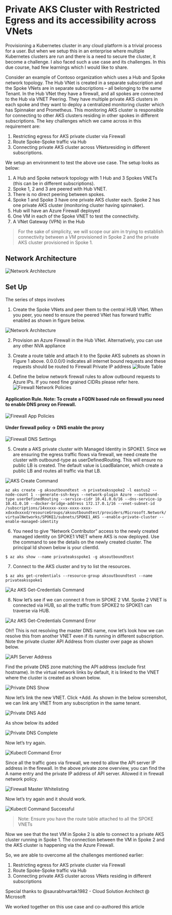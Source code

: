 # Private AKS Cluster with Restricted Egress and its accessibility across VNets 

Provisioning a Kubernetes cluster in any cloud platform is a trivial process for a user. But when we setup this in an enterprise where multiple Kubernetes clusters are run and there is a need to secure the cluster, it become a challenge. I also faced such a use case and its challenges. In this due course, had few learnings which I would like to share. 

Consider an example of Contoso organization which uses a Hub and Spoke network topology.  The Hub VNet is created in a separate subscription and the Spoke VNets are in separate subscriptions – all belonging to the same Tenant. In the Hub VNet they have a firewall, and all spokes are connected to the Hub via VNET Peering. They have multiple private AKS clusters in each spoke and they want to deploy a centralized monitoring cluster which has Spinnaker and Prometheus. This monitoring AKS cluster is responsible for connecting to other AKS clusters residing in other spokes in different subscriptions. The key challenges which we came across in this requirement are:

1. Restricting egress for AKS private cluster via Firewall
2. Route Spoke-Spoke traffic via Hub 
3. Connecting private AKS cluster across VNetsresiding in different subscriptions. 

We setup an environment to test the above use case. The setup looks as below:

1. A Hub and Spoke network topology with 1 Hub and 3 Spokes VNETs (this can be in different subscriptions).
2. Spoke 1, 2 and 3 are peered with Hub VNET.
3. There is no direct peering between spokes.
4. Spoke 1 and Spoke 3 have one private AKS cluster each. Spoke 2 has one private AKS cluster (monitoring cluster having spinnaker).
5. Hub will have an Azure Firewall deployed
6. One VM in each of the Spoke VNET to test the connectivity.
7. A VNet Gateway (VPN) in the Hub

> For the sake of simplicity, we will scope our aim in trying to establish connectivity between a VM provisioned in Spoke 2 and the private AKS cluster provisioned in Spoke 1.

## Network Architecture

![Network Architecture](/images/Hub_Spoke_Figure1.png)

## Set Up

The series of steps involves
1. Create the Spoke VNets and peer them to the central HUB VNet. When you peer, you need to ensure the peered VNet has forward traffic enabled as shown in figure below.

![Network Architecture](/images/VNETPeer.png)

2. Provision an Azure Firewall in the Hub VNet. Alternatively, you can use any other NVA appliance
3. Create a route table and attach it to the Spoke AKS subnets as shown in Figure 1 above. 0.0.0.0/0 indicates all internet bound requests and these requests should be routed to Firewall Private IP address
![Route Table](/images/RouteTable.png)

4. Define the below network firewall rules to allow outbound requests to Azure IPs. If you need fine grained CIDRs please refer here.
![Firewall Network Policies](/images/FirewallNWPolicies.png)

#### Application Rule. Note: To create a FQDN based rule on firewall you need to enable DNS proxy on Firewall.
![Firewall App Policies](/images/FirewallAppPolicies.png)

#### Under firewall policy -> DNS enable the proxy
![Firewall DNS Settings](/images/FirewallDNSSettings.png)

5. Create a AKS private cluster with Managed Identity in SPOKE1. Since we are ensuring the egress traffic flows via firewall, we need create the cluster with outbound-type as userDefinedRouting. This will ensure no public LB is created. The default value is LoadBalancer, which create a public LB and routes all traffic via that LB.

![AKS Create Command](/images/AKSClusterCreationCommand.png)

` az aks create -g aksoutboundtest -n privateaksspoke2 -l eastus2 --node-count 1 --generate-ssh-keys --network-plugin Azure --outbound-type userDefinedRouting --service-cidr 10.41.0.0/16 --dns-service-ip 10.41.0.10 --docker-bridge-address 172.17.0.1/16 --vnet-subnet-id /subscriptions/14xxxxx-xxxx-xxxx-xxxx-xdxxdxxxxd/resourceGroups/aksoutboundtest/providers/Microsoft.Network/virtualNetworks/SPOKE1/subnets/SPOKE1_AKS --enable-private-cluster --enable-managed-identity `

6. You need to give “Network Contributor” access to the newly created managed identity on SPOKE1 VNET where AKS is now deployed. Use the command to see the details on the newly created cluster. The principal Id shown below is your clientId.

`$ az aks show --name privateaksspoke1 -g aksoutboundtest `

7. Connect to the AKS cluster and try to list the resources.

` $ az aks get-credentials --resource-group aksoutboundtest --name privateaksspoke1 `

![Az AKS Get-Credentials Command](/images/AKSKubeCtlShow1.png)

8. Now let’s see if we can connect it from in SPOKE 2 VM. Spoke 2 VNET is connected via HUB, so all the traffic from SPOKE2 to SPOKE1 can traverse via HUB.

![Az AKS Get-Credentials Command Error](/images/AKSKubeCtlShow2.png)

Oh!! This is not resolving the master DNS name, now let’s look how we can resolve this from another VNET even if its running in different subscription. Note the private cluster API Address from cluster over page as shown below.

![API Server Address](/images/APIServerAddress.png)

Find the private DNS zone matching the API address (exclude first hostname). In the virtual network links by default, it is linked to the VNET where the cluster is created as shown below.

![Private DNS Show](/images/PrivateZoneLinkVNET.png)

Now let’s link the new VNET. Click +Add. As shown in the below screenshot, we can link any VNET from any subscription in the same tenant.

![Private DNS Add](/images/PrivateZoneLinkVNETAdd.png)

As show below its added

![Private DNS Complete](/images/PrivateZoneLinkVNETComplete.png)

Now let’s try again.

![Kubectl Command Error](/images/AKSKubeCtlShow3.png)

Since all the traffic goes via firewall, we need to allow the API server IP address in the firewall. In the above private zone overview, you can find the A name entry and the private IP address of API server. Allowed it in firewall network policy. 

![Firewall Master Whitelisting](/images/FirewallNWPolicies2.png)

Now let’s try again and it should work.

![Kubectl Command Successful](/images/AKSKubeCtlShow4.png)

> Note: Ensure you have the route table attached to all the SPOKE VNETs

Now we see that the test VM in Spoke 2 is able to connect to a private AKS cluster running in Spoke 1. The connection between the VM in Spoke 2 and the AKS cluster is happening via the Azure Firewall.

So, we are able to overcome all the challenges mentioned earlier:

1. Restricting egress for AKS private cluster via Firewall
2. Route Spoke-Spoke traffic via Hub
3. Connecting private AKS cluster across VNets residing in different subscriptions

Special thanks to @saurabhvartak1982  - Cloud Solution Architect @ Microsoft

We worked together on this use case and co-authored this article

